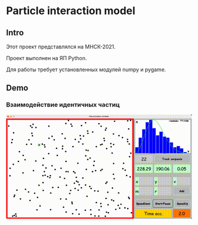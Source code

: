 # Particle interaction model
## Intro
Этот проект представлялся на МНСК-2021.

Проект выполнен на ЯП Python.

Для работы требует установленных модулей numpy и pygame.

## Demo
### Взаимодействие идентичных частиц
![SimpleInteraction](misc/images/SimpleInteraction.gif)





